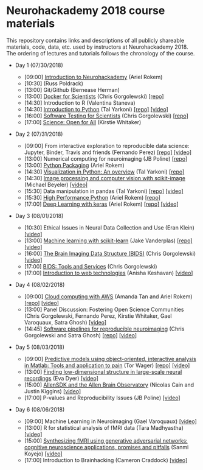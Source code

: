 # Neurohackademy 2018 course materials

This repository contains links and descriptions of all publicly shareable materials, code, data, etc. used by instructors at Neurohackademy 2018. The ordering of lectures and tutorials follows the chronology of the course.

* Day 1 (07/30/2018)
	* [09:00] [Introduction to Neurohackademy](https://neurohackademy.github.io/introduction-to-nh/) (Ariel Rokem)
	* [10:30] [](http://neurohackademy.org/wp-content/uploads/2018/02/Reproducibility_NHW2018.pdf) (Russ Poldrack)
	* [13:00] Git/Github (Bernease Herman)
	* [13:00] [Docker for Scientists](https://neurohackweek.github.io/docker-for-scientists/) (Chris Gorgolewski) [[repo]](https://github.com/neurohackweek/docker-for-scientists)
	* [14:30] Introduction to R (Valentina Staneva)
	* [14:30] [Introduction to Python](https://github.com/neurohackademy/introduction-to-python/blob/master/introduction-to-python.ipynb) (Tal Yarkoni) [[repo]](https://github.com/neurohackademy/introduction-to-python) [[video]](https://youtu.be/XkUrvhcSE3w)
	* [16:00] [Software Testing for Scientists](https://neurohackweek.github.io/software-testing-for-scientists/) (Chris Gorgolewski) [[repo]](https://github.com/neurohackweek/software-testing-for-scientists/)
	* [17:00] [Science: Open for All](https://docs.google.com/presentation/d/1aZsggPkRrdLw_QSmvKA2z3OdIdx0TZg7GxeZtK_3ycQ/edit#slide=id.g1088c5b110_0_183) (Kirstie Whitaker)

* Day 2 (07/31/2018)
	* [09:00] From interactive exploration to reproducible data science: Jupyter, Binder, Travis and friends (Fernando Perez) [[repo]](https://github.com/jupyterlab/jupyterlab-demo) [[video]](https://youtu.be/zC-3sdPtb0w)
	* [13:00] Numerical computing for neuroimaging (JB Poline) [[repo]](https://github.com/jbpoline/nhw-2018-tuesday-intro-numpy-nibabel)
	* [13:00] [Python Packaging](https://nsls-ii.github.io/scientific-python-cookiecutter/) (Ariel Rokem)
	* [14:30] [Visualization in Python: An overview](https://github.com/neurohackademy/visualization-in-python/blob/master/visualization-in-python.ipynb) (Tal Yarkoni) [[repo]](https://github.com/neurohackademy/visualization-in-python)
	* [14:30] [Image processing and computer vision with scikit-image](https://mbeyeler.github.io/2018-neurohack-skimage) (Michael Beyeler) [[video]](https://www.youtube.com/watch?v=rJUC3PmE6yQ)
	* [15:30] Data manipulation in pandas (Tal Yarkoni) [[repo]](https://github.com/jakevdp/PythonDataScienceHandbook) [[video]](https://www.youtube.com/watch?v=1VY8ww9ZuzY)
	* [15:30] [High Performance Python](https://neurohackademy.github.io/high-performance-python/) (Ariel Rokem) [[repo]](https://github.com/neurohackademy/high-performance-python)
	* [17:00] [Deep Learning with keras](https://neurohackademy.github.io/convolutional-neural-networks/) (Ariel Rokem) [[repo]](https://github.com/neurohackademy/convolutional-neural-networks/) [[video]](https://www.youtube.com/watch?v=avuqm1BipVA)

* Day 3 (08/01/2018)
	* [10:30] Ethical Issues in Neural Data Collection and Use (Eran Klein) [[video]](https://www.youtube.com/watch?v=ZdaLDKCnVcc)
	* [13:00] [Machine learning with scikit-learn](https://github.com/jakevdp/sklearn_tutorial/blob/master/notebooks/Index.ipynb) (Jake Vanderplas) [[repo]](https://github.com/jakevdp/sklearn_tutorial) [[video]](https://www.youtube.com/watch?v=yleEj8WayuY)
	* [16:00] [The Brain Imaging Data Structure (BIDS)](./slides/Gorgolewski_BIDS.pdf) (Chris Gorgolewski) [[video]](https://www.youtube.com/watch?v=_6A31vYV8-E)
	* [17:00] [BIDS: Tools and Services](./slides/Gorgolewski_BIDS_tools.pdf) (Chris Gorgolewski)
	* [17:00] [Introduction to web technologies](http://anisha.pizza/nha2018_web/) (Anisha Keshavan) [[video]](https://www.youtube.com/watch?v=zPuld-D8Yfk)

* Day 4 (08/02/2018)
	* [09:00] [Cloud computing with AWS](https://neurohackademy.github.io/cloud101_aws/) (Amanda Tan and Ariel Rokem) [[repo]](https://github.com/neurohackademy/cloud101_aws) [[video]](https://www.youtube.com/watch?v=TjfZmiqBDwc)
	* [13:00] Panel Discussion: Fostering Open Science Communities (Chris Gorgolewski, Fernando Perez, Kirstie Whitaker, Gael Varoquaux, Satra Ghosh) [[video]](https://www.youtube.com/watch?v=XHAheuaKi64)
	* [14:45] [Software pipelines for reproducible neuroimaging](./slides/Ghosh_reproducibility.pdf) (Chris Gorgolewski and Satra Ghosh) [[repo]](https://github.com/miykael/nipype_tutorial) [[video]](https://www.youtube.com/watch?v=a5LW_cLVafQ)

* Day 5 (08/03/2018)
	* [09:00] [Predictive models using object-oriented, interactive analysis in Matlab: Tools and application to pain](https://canlab.github.io/walkthroughs/) (Tor Wager) [[repo]](https://github.com/canlab/CanlabCore) [[video]](https://www.youtube.com/watch?v=p5cwODVsqgg)
	* [13:00] [Finding low-dimensional structure in large-scale neural recordings](./slides/Dyer_DimReduction.pdf) (Eva Dyer) [[video]](https://www.youtube.com/watch?v=cQgnnBK08B0)
	* [15:00] [AllenSDK and the Allen Brain Observatory](./slides/AIBS.pdf) (Nicolas Cain and Justin Kiggins) [[video]](https://www.youtube.com/watch?v=n6rCVRlqT58)
	* [17:00] P-values and Reproducibility Issues (JB Poline) [[video]](https://www.youtube.com/watch?v=sbCpiU6oBMQ)

* Day 6 (08/06/2018)
	* [09:00] Machine Learning in Neuroimaging (Gael Varoquaux) [[video]](https://www.youtube.com/watch?v=qyDv2bp-Vr8)
	* [13:00] R for statistical analysis of fMRI data (Tara Madhyastha) [[video]](https://www.youtube.com/watch?v=sdbkWvFhTZ0)
	* [15:00] [Synthesizing fMRI using generative adversarial networks: cognitive neuroscience applications, promises and pitfalls](./slides/Koyejo-Neurohackademy2018.pdf) (Sanmi Koyejo) [[video]](https://www.youtube.com/watch?v=iUyWMUJ-BHE)
	* [17:00] Introduction to Brainhacking (Cameron Craddock) [[video]](https://www.youtube.com/watch?v=QJ98QhX3cb0)

